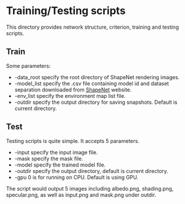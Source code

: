 # Training/Testing scripts

This directory provides network structure, criterion, training and testing scripts.

## Train

Some parameters:
* -data_root specify the root directory of ShapeNet rendering images.
* -model_list specify the .csv file containing model id and dataset separation downloaded from [ShapeNet](http://shapenet.cs.stanford.edu/shapenet/obj-zip/SHREC16/all.csv) website.
* -env_list specify the environment map list file.
* -outdir specify the output directory for saving snapshots. Default is current directory.

## Test

Testing scripts is quite simple. It accepts 5 parameters.

* -input specify the input image file.
* -mask specify the mask file.
* -model specify the trained model file.
* -outdir specify the output directory, default is current directory.
* -gpu 0 is for running on CPU. Default is using GPU.


The script would output 5 images including albedo.png, shading.png, specular.png, as well as input.png and mask.png under outdir.
